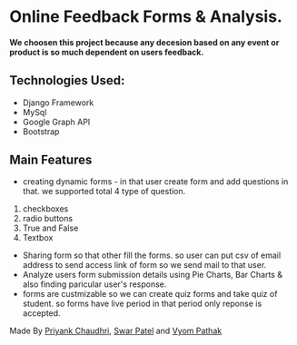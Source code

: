 # Online Feedback Forms & Analysis.

#### We choosen this project because any decesion based on any event or product is so much dependent on users feedback.

## Technologies Used:

- Django Framework
- MySql
- Google Graph API
- Bootstrap

## Main Features

- creating dynamic forms - in that user create form and add questions in that. we supported total 4 type of question.

1.  checkboxes
2.  radio buttons
3.  True and False
4.  Textbox

- Sharing form so that other fill the forms.
  so user can put csv of email address to send access link of form so we send mail to that user.
- Analyze users form submission details using Pie Charts, Bar Charts &
  also finding paricular user's response.
- forms are custmizable so we can create quiz forms and take quiz of student. so forms have live period in that period only reponse is accepted.

Made By [Priyank Chaudhri](https://github.com/pc810), [Swar Patel](https://github.com/swarpatel23) and [Vyom Pathak](https://github.com/01-vyom)
